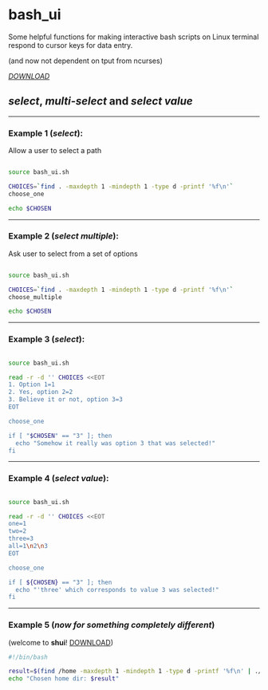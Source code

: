 # bash_ui 
Some helpful functions for making interactive bash scripts on Linux terminal respond to cursor keys for data entry.

(and now not dependent on tput from ncurses)

[_DOWNLOAD_](https://raw.githubusercontent.com/cdrubin/bash_ui/master/bash_ui.sh)


## _select_, _multi-select_ and _select value_

----------
### Example 1 (_select_):

Allow a user to select a path


```sh

source bash_ui.sh

CHOICES=`find . -maxdepth 1 -mindepth 1 -type d -printf '%f\n'`
choose_one

echo $CHOSEN

```


---------
### Example 2 (_select multiple_):

Ask user to select from a set of options

```sh

source bash_ui.sh

CHOICES=`find . -maxdepth 1 -mindepth 1 -type d -printf '%f\n'`
choose_multiple

echo $CHOSEN

```


---------
### Example 3 (_select_):

```sh

source bash_ui.sh

read -r -d '' CHOICES <<EOT 
1. Option 1=1 
2. Yes, option 2=2 
3. Believe it or not, option 3=3 
EOT 

choose_one

if [ "$CHOSEN" == "3" ]; then 
  echo "Somehow it really was option 3 that was selected!" 
fi 
```


----------
### Example 4 (_select value_):

```sh

source bash_ui.sh

read -r -d '' CHOICES <<EOT 
one=1 
two=2
three=3
all=1\n2\n3
EOT 

choose_one

if [ ${CHOSEN} == "3" ]; then 
  echo "'three' which corresponds to value 3 was selected!" 
fi 
```



----------
### Example 5 (_now for something completely different_)

(welcome to __shui__! [DOWNLOAD](https://raw.githubusercontent.com/cdrubin/bash_ui/master/shui))

```sh
#!/bin/bash

result=$(find /home -maxdepth 1 -mindepth 1 -type d -printf '%f\n' | ./shui 2>&1 1>/dev/tty)
echo "Chosen home dir: $result"

```
